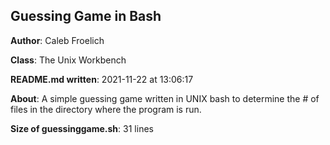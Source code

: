 ## Guessing Game in Bash
**Author**: Caleb Froelich

**Class**: The Unix Workbench

**README.md written**: 2021-11-22 at 13:06:17

**About**: A simple guessing game written in UNIX bash to determine the # of files in the directory where the program is run.

**Size of guessinggame.sh**: 31 lines
